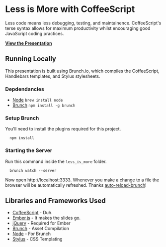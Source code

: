 # Less is More with CoffeeScript

Less code means less debugging, testing, and maintainence. CoffeeScript's
terse syntax allows for maximum productivity whilst encouraging good
JavaScript coding practices.

**[View the Presentation](http://mutewinter.github.com/why_ember)**

## Running Locally

This presentation is built using Brunch.io, which compiles the CoffeeScript,
Handlebars templates, and Stylus stylesheets.

### Depdendancies

* [Node](http://nodejs.org/) `brew install node`
* [Brunch](http://brunch.io) `npm install -g brunch`

### Setup Brunch

You'll need to install the plugins required for this project.

```
  npm install
```

### Starting the Server

Run this command inside the `less_is_more` folder.

```
  brunch watch --server
```

Now open http://localhost:3333. Whenever you make a change to a file the
browser will be automatically refreshed. Thanks
[auto-reload-brunch](https://github.com/brunch/auto-reload-brunch)!

## Libraries and Frameworks Used

* [CoffeeScript](http://coffeescript.org/) - Duh.
* [Ember.js](http://emberjs.com/) - It makes the slides go.
* [jQuery](http://jquery.com/) - Required for Ember
* [Brunch](http://brunch.io) - Asset Compilation
* [Node](http://nodejs.org/) - For Brunch
* [Stylus](http://learnboost.github.com/stylus/) - CSS Templating
